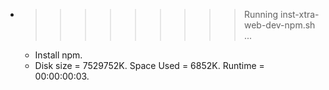 * >>>>>>>>> Running inst-xtra-web-dev-npm.sh ...
  * Install npm.
  * Disk size = 7529752K. Space Used = 6852K. Runtime = 00:00:00:03.
